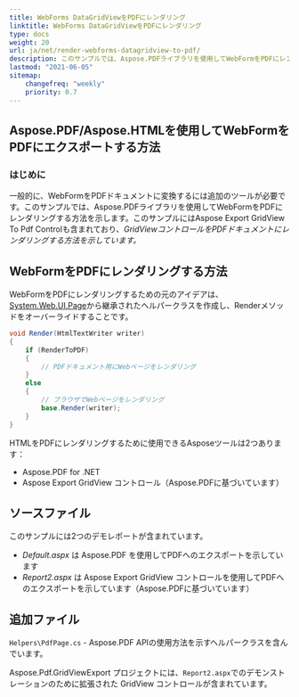 ```yaml
---
title: WebForms DataGridViewをPDFにレンダリング
linktitle: WebForms DataGridViewをPDFにレンダリング
type: docs
weight: 20
url: ja/net/render-webforms-datagridview-to-pdf/
description: このサンプルでは、Aspose.PDFライブラリを使用してWebFormをPDFにレンダリングする方法を示します。
lastmod: "2021-06-05"
sitemap:
    changefreq: "weekly"
    priority: 0.7
---
```


## Aspose.PDF/Aspose.HTMLを使用してWebFormをPDFにエクスポートする方法

### はじめに

一般的に、WebFormをPDFドキュメントに変換するには追加のツールが必要です。このサンプルでは、Aspose.PDFライブラリを使用してWebFormをPDFにレンダリングする方法を示します。このサンプルにはAspose Export GridView To Pdf Controlも含まれており、_GridViewコントロールをPDFドキュメントにレンダリングする方法を示しています。_

## WebFormをPDFにレンダリングする方法

WebFormをPDFにレンダリングするための元のアイデアは、[System.Web.UI.Page](https://msdn.microsoft.com/en-US/library/System.Web.UI.Page.aspx)から継承されたヘルパークラスを作成し、Renderメソッドをオーバーライドすることです。

```csharp
void Render(HtmlTextWriter writer)
{
    if (RenderToPDF)
    {
        // PDFドキュメント用にWebページをレンダリング
    }
    else
    {
        // ブラウザでWebページをレンダリング
        base.Render(writer);
    }
}
```
HTMLをPDFにレンダリングするために使用できるAsposeツールは2つあります：

- Aspose.PDF for .NET
- Aspose Export GridView コントロール（Aspose.PDFに基づいています）

## ソースファイル

このサンプルには2つのデモレポートが含まれています。

- _Default.aspx_ は Aspose.PDF を使用してPDFへのエクスポートを示しています
- _Report2.aspx_ は Aspose Export GridView コントロールを使用してPDFへのエクスポートを示しています（Aspose.PDFに基づいています）

## 追加ファイル

`Helpers\PdfPage.cs` - Aspose.PDF APIの使用方法を示すヘルパークラスを含んでいます。

Aspose.Pdf.GridViewExport プロジェクトには、`Report2.aspx`でのデモンストレーションのために拡張された GridView コントロールが含まれています。
